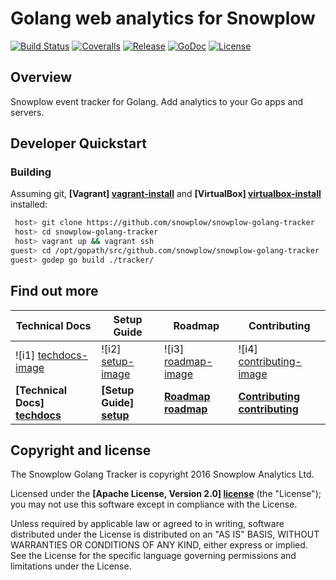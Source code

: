 # Golang web analytics for Snowplow

[![Build Status][travis-image]][travis] [![Coveralls][coveralls-image]][coveralls] [![Release][release-image]][releases] [![GoDoc][godoc-image]][godoc] [![License][license-image]][license]

## Overview

Snowplow event tracker for Golang. Add analytics to your Go apps and servers.

## Developer Quickstart

### Building

Assuming git, **[Vagrant] [vagrant-install]** and **[VirtualBox] [virtualbox-install]** installed:

```bash
 host> git clone https://github.com/snowplow/snowplow-golang-tracker
 host> cd snowplow-golang-tracker
 host> vagrant up && vagrant ssh
guest> cd /opt/gopath/src/github.com/snowplow/snowplow-golang-tracker
guest> godep go build ./tracker/
```

## Find out more

| Technical Docs                  | Setup Guide               | Roadmap                 | Contributing                      |
|---------------------------------|---------------------------|-------------------------|-----------------------------------|
| ![i1] [techdocs-image]          | ![i2] [setup-image]       | ![i3] [roadmap-image]   | ![i4] [contributing-image]        |
| **[Technical Docs] [techdocs]** | **[Setup Guide] [setup]** | **[Roadmap] [roadmap]** | **[Contributing] [contributing]** |

## Copyright and license

The Snowplow Golang Tracker is copyright 2016 Snowplow Analytics Ltd.

Licensed under the **[Apache License, Version 2.0] [license]** (the "License");
you may not use this software except in compliance with the License.

Unless required by applicable law or agreed to in writing, software
distributed under the License is distributed on an "AS IS" BASIS,
WITHOUT WARRANTIES OR CONDITIONS OF ANY KIND, either express or implied.
See the License for the specific language governing permissions and
limitations under the License.

[travis-image]: https://travis-ci.org/snowplow/snowplow-golang-tracker.png?branch=master
[travis]: https://travis-ci.org/snowplow/snowplow-golang-tracker

[release-image]: http://img.shields.io/badge/release-1.0.0-6ad7e5.svg?style=flat
[releases]: https://github.com/snowplow/snowplow-golang-tracker/releases

[license-image]: http://img.shields.io/badge/license-Apache--2-blue.svg?style=flat
[license]: http://www.apache.org/licenses/LICENSE-2.0

[coveralls-image]: https://coveralls.io/repos/github/snowplow/snowplow-golang-tracker/badge.svg?branch=master
[coveralls]: https://coveralls.io/github/snowplow/snowplow-golang-tracker?branch=master

[godoc-image]: https://godoc.org/gopkg.in/snowplow/snowplow-golang-tracker.v1/tracker?status.svg
[godoc]: https://godoc.org/gopkg.in/snowplow/snowplow-golang-tracker.v1/tracker

[vagrant-install]: http://docs.vagrantup.com/v2/installation/index.html
[virtualbox-install]: https://www.virtualbox.org/wiki/Downloads

[techdocs-image]: https://d3i6fms1cm1j0i.cloudfront.net/github/images/techdocs.png
[setup-image]: https://d3i6fms1cm1j0i.cloudfront.net/github/images/setup.png
[roadmap-image]: https://d3i6fms1cm1j0i.cloudfront.net/github/images/roadmap.png
[contributing-image]: https://d3i6fms1cm1j0i.cloudfront.net/github/images/contributing.png

[techdocs]: https://github.com/snowplow/snowplow/wiki/Golang-Tracker
[setup]: https://github.com/snowplow/snowplow/wiki/Golang-Tracker-Setup
[roadmap]: https://github.com/snowplow/snowplow/wiki/Product-roadmap
[contributing]: https://github.com/snowplow/snowplow/wiki/Contributing
